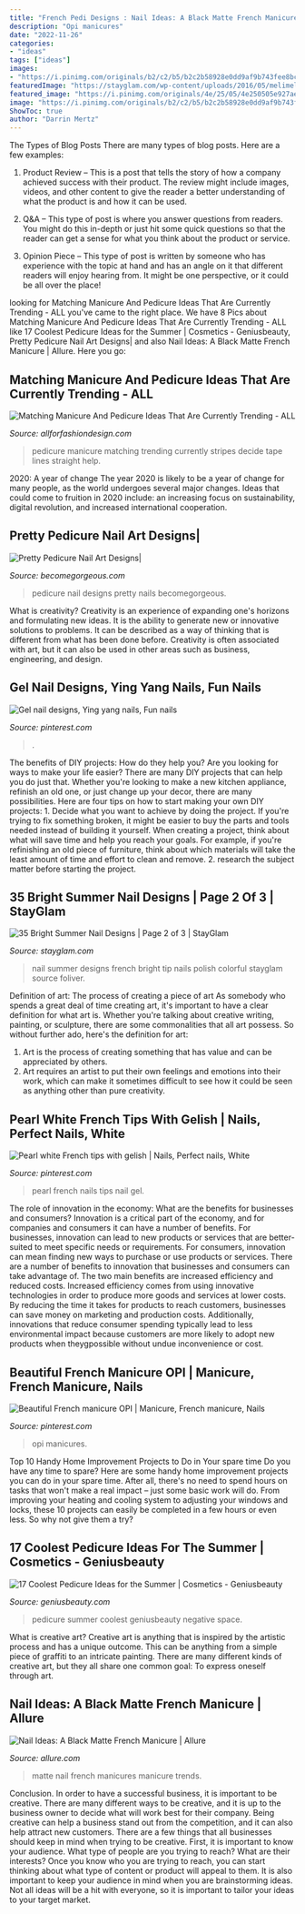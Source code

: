 ```yaml
---
title: "French Pedi Designs : Nail Ideas: A Black Matte French Manicure"
description: "Opi manicures"
date: "2022-11-26"
categories:
- "ideas"
tags: ["ideas"]
images:
- "https://i.pinimg.com/originals/b2/c2/b5/b2c2b58928e0dd9af9b743fee8bc8279.jpg"
featuredImage: "https://stayglam.com/wp-content/uploads/2016/05/melimelr_11375328_806044016178733_206845860_n.jpg"
featured_image: "https://i.pinimg.com/originals/4e/25/05/4e250505e927aebfc4f871afd1be59ca.jpg"
image: "https://i.pinimg.com/originals/b2/c2/b5/b2c2b58928e0dd9af9b743fee8bc8279.jpg"
ShowToc: true
author: "Darrin Mertz"
---
```



The Types of Blog Posts
There are many types of blog posts. Here are a few examples:
1. Product Review – This is a post that tells the story of how a company achieved success with their product. The review might include images, videos, and other content to give the reader a better understanding of what the product is and how it can be used.

2. Q&A – This type of post is where you answer questions from readers. You might do this in-depth or just hit some quick questions so that the reader can get a sense for what you think about the product or service.

3. Opinion Piece – This type of post is written by someone who has experience with the topic at hand and has an angle on it that different readers will enjoy hearing from. It might be one perspective, or it could be all over the place!


	

		
looking for Matching Manicure And Pedicure Ideas That Are Currently Trending - ALL you've came to the right place. We have 8 Pics about Matching Manicure And Pedicure Ideas That Are Currently Trending - ALL like 17 Coolest Pedicure Ideas for the Summer | Cosmetics - Geniusbeauty, Pretty Pedicure Nail Art Designs| and also Nail Ideas: A Black Matte French Manicure | Allure. Here you go:
		
    
## Matching Manicure And Pedicure Ideas That Are Currently Trending - ALL

<img loading=lazy src="https://allforfashiondesign.com/wp-content/uploads/2018/05/6-6-600x600.jpg" onerror="this.onerror=null;this.src='https://tse3.mm.bing.net/th?id=OIP.N-6bXKhe8kyLt3LeIlVBLwHaHa&amp;pid=15.1';" alt="Matching Manicure And Pedicure Ideas That Are Currently Trending - ALL">

_Source: allforfashiondesign.com_

>pedicure manicure matching trending currently stripes decide tape lines straight help. 

	

2020: A year of change
The year 2020 is likely to be a year of change for many people, as the world undergoes several major changes. Ideas that could come to fruition in 2020 include: an increasing focus on sustainability, digital revolution, and increased international cooperation.

    
## Pretty Pedicure Nail Art Designs|

<img loading=lazy src="http://static.becomegorgeous.com/img/arts/2012/Sep/03/8586/early_fall_pedicure_20124.jpg" onerror="this.onerror=null;this.src='https://tse1.mm.bing.net/th?id=OIP.PBmS7DpOgoCIZZ7i4-kRkAHaJ4&amp;pid=15.1';" alt="Pretty Pedicure Nail Art Designs|">

_Source: becomegorgeous.com_

>pedicure nail designs pretty nails becomegorgeous. 

	

What is creativity?
Creativity is an experience of expanding one's horizons and formulating new ideas. It is the ability to generate new or innovative solutions to problems. It can be described as a way of thinking that is different from what has been done before. Creativity is often associated with art, but it can also be used in other areas such as business, engineering, and design.

    
## Gel Nail Designs, Ying Yang Nails, Fun Nails

<img loading=lazy src="https://i.pinimg.com/originals/b2/c2/b5/b2c2b58928e0dd9af9b743fee8bc8279.jpg" onerror="this.onerror=null;this.src='https://tse3.mm.bing.net/th?id=OIP.xpS2g_lFWihV88USTSlyGQHaHa&amp;pid=15.1';" alt="Gel nail designs, Ying yang nails, Fun nails">

_Source: pinterest.com_

>. 

	

The benefits of DIY projects: How do they help you?
Are you looking for ways to make your life easier? There are many DIY projects that can help you do just that. Whether you're looking to make a new kitchen appliance, refinish an old one, or just change up your decor, there are many possibilities. Here are four tips on how to start making your own DIY projects: 1. Decide what you want to achieve by doing the project. If you're trying to fix something broken, it might be easier to buy the parts and tools needed instead of building it yourself. When creating a project, think about what will save time and help you reach your goals. For example, if you're refinishing an old piece of furniture, think about which materials will take the least amount of time and effort to clean and remove. 2. research the subject matter before starting the project.

    
## 35 Bright Summer Nail Designs | Page 2 Of 3 | StayGlam

<img loading=lazy src="https://stayglam.com/wp-content/uploads/2016/05/melimelr_11375328_806044016178733_206845860_n.jpg" onerror="this.onerror=null;this.src='https://tse3.mm.bing.net/th?id=OIP.zteyA7g3l-QQXvu0am0oFAHaHa&amp;pid=15.1';" alt="35 Bright Summer Nail Designs | Page 2 of 3 | StayGlam">

_Source: stayglam.com_

>nail summer designs french bright tip nails polish colorful stayglam source foliver. 

	

Definition of art: The process of creating a piece of art
As somebody who spends a great deal of time creating art, it's important to have a clear definition for what art is. Whether you're talking about creative writing, painting, or sculpture, there are some commonalities that all art possess. So without further ado, here's the definition for art: 
1. Art is the process of creating something that has value and can be appreciated by others.
2. Art requires an artist to put their own feelings and emotions into their work, which can make it sometimes difficult to see how it could be seen as anything other than pure creativity.

    
## Pearl White French Tips With Gelish | Nails, Perfect Nails, White

<img loading=lazy src="https://i.pinimg.com/originals/4e/25/05/4e250505e927aebfc4f871afd1be59ca.jpg" onerror="this.onerror=null;this.src='https://tse2.mm.bing.net/th?id=OIP.HNH_Yvyn0HwIpFyO5lKqBQHaHa&amp;pid=15.1';" alt="Pearl white French tips with gelish | Nails, Perfect nails, White">

_Source: pinterest.com_

>pearl french nails tips nail gel. 

	

The role of innovation in the economy: What are the benefits for businesses and consumers?
Innovation is a critical part of the economy, and for companies and consumers it can have a number of benefits. For businesses, innovation can lead to new products or services that are better-suited to meet specific needs or requirements. For consumers, innovation can mean finding new ways to purchase or use products or services.
There are a number of benefits to innovation that businesses and consumers can take advantage of. The two main benefits are increased efficiency and reduced costs. Increased efficiency comes from using innovative technologies in order to produce more goods and services at lower costs. By reducing the time it takes for products to reach customers, businesses can save money on marketing and production costs. Additionally, innovations that reduce consumer spending typically lead to less environmental impact because customers are more likely to adopt new products when theygpossible without undue inconvenience or cost.

    
## Beautiful French Manicure OPI | Manicure, French Manicure, Nails

<img loading=lazy src="https://i.pinimg.com/originals/26/01/7c/26017ca2de6e63e909a4bf5d47197a47.jpg" onerror="this.onerror=null;this.src='https://tse1.mm.bing.net/th?id=OIP.4lO8kowL89DpDw0qbgZH7QHaJ4&amp;pid=15.1';" alt="Beautiful French manicure OPI | Manicure, French manicure, Nails">

_Source: pinterest.com_

>opi manicures. 

	

Top 10 Handy Home Improvement Projects to Do in Your spare time
Do you have any time to spare? Here are some handy home improvement projects you can do in your spare time. After all, there's no need to spend hours on tasks that won't make a real impact – just some basic work will do. From improving your heating and cooling system to adjusting your windows and locks, these 10 projects can easily be completed in a few hours or even less. So why not give them a try?

    
## 17 Coolest Pedicure Ideas For The Summer | Cosmetics - Geniusbeauty

<img loading=lazy src="http://geniusbeauty.com/wp-content/uploads/2016/06/0Trendpedicure.jpg" onerror="this.onerror=null;this.src='https://tse1.mm.bing.net/th?id=OIP.xao5VZa-diKdodWKCRRSFQHaEw&amp;pid=15.1';" alt="17 Coolest Pedicure Ideas for the Summer | Cosmetics - Geniusbeauty">

_Source: geniusbeauty.com_

>pedicure summer coolest geniusbeauty negative space. 

	

What is creative art?
Creative art is anything that is inspired by the artistic process and has a unique outcome. This can be anything from a simple piece of graffiti to an intricate painting. There are many different kinds of creative art, but they all share one common goal: To express oneself through art.

    
## Nail Ideas: A Black Matte French Manicure | Allure

<img loading=lazy src="https://media.allure.com/photos/577192da2554df47220a4d4d/master/pass/beauty-trends-blogs-daily-beauty-reporter-2013-01-11-black-matte-manicures.jpg" onerror="this.onerror=null;this.src='https://tse3.mm.bing.net/th?id=OIP.qXu8HjYhvXyIEec30Z-dqQAAAA&amp;pid=15.1';" alt="Nail Ideas: A Black Matte French Manicure | Allure">

_Source: allure.com_

>matte nail french manicures manicure trends. 

	

Conclusion.
In order to have a successful business, it is important to be creative. There are many different ways to be creative, and it is up to the business owner to decide what will work best for their company. Being creative can help a business stand out from the competition, and it can also help attract new customers. There are a few things that all businesses should keep in mind when trying to be creative.
First, it is important to know your audience. What type of people are you trying to reach? What are their interests? Once you know who you are trying to reach, you can start thinking about what type of content or product will appeal to them. It is also important to keep your audience in mind when you are brainstorming ideas. Not all ideas will be a hit with everyone, so it is important to tailor your ideas to your target market.

